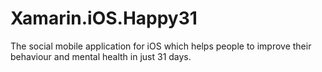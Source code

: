 # Xamarin.iOS.Happy31

The social mobile application for iOS which helps people to improve their behaviour and mental health in just 31 days. 
